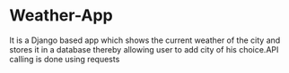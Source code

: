# Weather-App
It is a Django based app which shows the current weather of the city and stores it in a database thereby allowing user to add city of his choice.API calling is done using requests 
